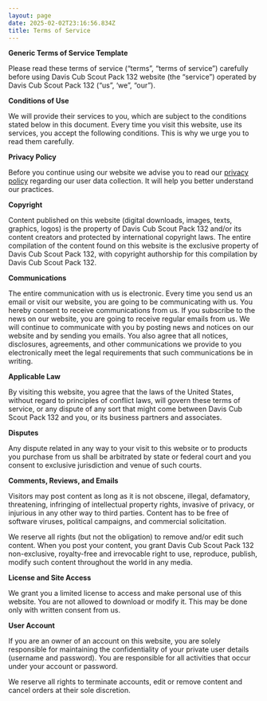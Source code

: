 ```yaml
---
layout: page
date: 2025-02-02T23:16:56.834Z
title: Terms of Service
---
```


**Generic Terms of Service Template**

Please read these terms of service (“terms”, “terms of service”) carefully before using Davis Cub Scout Pack 132 website (the “service”) operated by Davis Cub Scout Pack 132 (“us”, ‘we”, “our”).

**Conditions of Use**

We will provide their services to you, which are subject to the conditions stated below in this document. Every time you visit this website, use its services, you accept the following conditions. This is why we urge you to read them carefully.

**Privacy Policy**

Before you continue using our website we advise you to read our [privacy policy](https://davispack132.org/privacy) regarding our user data collection. It will help you better understand our practices.

**Copyright**

Content published on this website (digital downloads, images, texts, graphics, logos) is the property of Davis Cub Scout Pack 132 and/or its content creators and protected by international copyright laws. The entire compilation of the content found on this website is the exclusive property of Davis Cub Scout Pack 132, with copyright authorship for this compilation by Davis Cub Scout Pack 132.

**Communications**

The entire communication with us is electronic. Every time you send us an email or visit our website, you are going to be communicating with us. You hereby consent to receive communications from us. If you subscribe to the news on our website, you are going to receive regular emails from us. We will continue to communicate with you by posting news and notices on our website and by sending you emails. You also agree that all notices, disclosures, agreements, and other communications we provide to you electronically meet the legal requirements that such communications be in writing.

**Applicable Law**

By visiting this website, you agree that the laws of the United States, without regard to principles of conflict laws, will govern these terms of service, or any dispute of any sort that might come between Davis Cub Scout Pack 132 and you, or its business partners and associates.

**Disputes**

Any dispute related in any way to your visit to this website or to products you purchase from us shall be arbitrated by state or federal court and you consent to exclusive jurisdiction and venue of such courts.

**Comments, Reviews, and Emails**

Visitors may post content as long as it is not obscene, illegal, defamatory, threatening, infringing of intellectual property rights, invasive of privacy, or injurious in any other way to third parties. Content has to be free of software viruses, political campaigns, and commercial solicitation.

We reserve all rights (but not the obligation) to remove and/or edit such content. When you post your content, you grant Davis Cub Scout Pack 132 non-exclusive, royalty-free and irrevocable right to use, reproduce, publish, modify such content throughout the world in any media.

**License and Site Access**

We grant you a limited license to access and make personal use of this website. You are not allowed to download or modify it. This may be done only with written consent from us.

**User Account**

If you are an owner of an account on this website, you are solely responsible for maintaining the confidentiality of your private user details (username and password). You are responsible for all activities that occur under your account or password.

We reserve all rights to terminate accounts, edit or remove content and cancel orders at their sole discretion.
